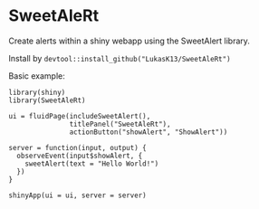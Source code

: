 # SweetAleRt
Create alerts within a shiny webapp using the SweetAlert library.

Install by `devtool::install_github("LukasK13/SweetAleRt")`

Basic example:
```
library(shiny)
library(SweetAleRt)

ui = fluidPage(includeSweetAlert(),
               titlePanel("SweetAleRt"),
               actionButton("showAlert", "ShowAlert"))

server = function(input, output) {
  observeEvent(input$showAlert, {
    sweetAlert(text = "Hello World!")
  })
}

shinyApp(ui = ui, server = server)

